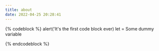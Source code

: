 ```yaml
---
title: about
date: 2022-04-25 20:28:41
---
```



{% codeblock %}
    alert('It's the first code block ever)
    let = Some dummy variable

{% endcodeblock %}